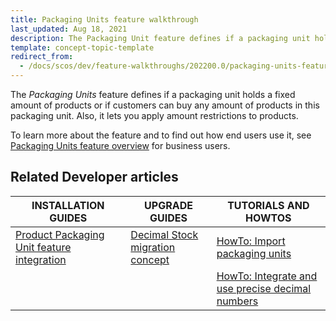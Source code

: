 ```yaml
---
title: Packaging Units feature walkthrough
last_updated: Aug 18, 2021
description: The Packaging Unit feature defines if a packaging unit holds a fixed amount of products or if customers can buy any amount of products in this packaging unit. Also, it lets you apply amount restrictions to products
template: concept-topic-template
redirect_from:
  - /docs/scos/dev/feature-walkthroughs/202200.0/packaging-units-feature-walkthrough.html
---
```


The _Packaging Units_ feature defines if a packaging unit holds a fixed amount of products or if customers can buy any amount of products in this packaging unit. Also, it lets you apply amount restrictions to products.


To learn more about the feature and to find out how end users use it, see [Packaging Units feature overview](/docs/scos/user/features/{{page.version}}/packaging-units-feature-overview.html) for business users.


## Related Developer articles

| INSTALLATION GUIDES | UPGRADE GUIDES| TUTORIALS AND HOWTOS |
|---------|---------|---------|
| [Product Packaging Unit feature integration](/docs/scos/dev/feature-integration-guides/{{page.version}}/packaging-units-feature-integration.html)  | [Decimal Stock migration concept](/docs/scos/dev/migration-concepts/decimal-stock-migration-concept.html) | [HowTo: Import packaging units](/docs/pbc/all/product-information-management/{{page.version}}/tutorials-and-howtos/howto-import-packaging-units.html) |
|   |   | [HowTo: Integrate and use precise decimal numbers](/docs/scos/dev/tutorials-and-howtos/howtos/howto-integrate-and-use-precise-decimal-numbers.html)  |

